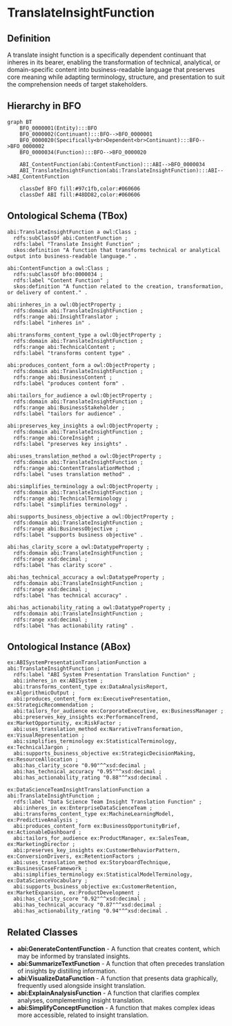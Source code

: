 # TranslateInsightFunction

## Definition
A translate insight function is a specifically dependent continuant that inheres in its bearer, enabling the transformation of technical, analytical, or domain-specific content into business-readable language that preserves core meaning while adapting terminology, structure, and presentation to suit the comprehension needs of target stakeholders.

## Hierarchy in BFO
```mermaid
graph BT
    BFO_0000001(Entity):::BFO
    BFO_0000002(Continuant):::BFO-->BFO_0000001
    BFO_0000020(Specifically<br>Dependent<br>Continuant):::BFO-->BFO_0000002
    BFO_0000034(Function):::BFO-->BFO_0000020
    
    ABI_ContentFunction(abi:ContentFunction):::ABI-->BFO_0000034
    ABI_TranslateInsightFunction(abi:TranslateInsightFunction):::ABI-->ABI_ContentFunction
    
    classDef BFO fill:#97c1fb,color:#060606
    classDef ABI fill:#48DD82,color:#060606
```

## Ontological Schema (TBox)
```turtle
abi:TranslateInsightFunction a owl:Class ;
  rdfs:subClassOf abi:ContentFunction ;
  rdfs:label "Translate Insight Function" ;
  skos:definition "A function that transforms technical or analytical output into business-readable language." .

abi:ContentFunction a owl:Class ;
  rdfs:subClassOf bfo:0000034 ;
  rdfs:label "Content Function" ;
  skos:definition "A function related to the creation, transformation, or delivery of content." .

abi:inheres_in a owl:ObjectProperty ;
  rdfs:domain abi:TranslateInsightFunction ;
  rdfs:range abi:InsightTranslator ;
  rdfs:label "inheres in" .

abi:transforms_content_type a owl:ObjectProperty ;
  rdfs:domain abi:TranslateInsightFunction ;
  rdfs:range abi:TechnicalContent ;
  rdfs:label "transforms content type" .

abi:produces_content_form a owl:ObjectProperty ;
  rdfs:domain abi:TranslateInsightFunction ;
  rdfs:range abi:BusinessContent ;
  rdfs:label "produces content form" .

abi:tailors_for_audience a owl:ObjectProperty ;
  rdfs:domain abi:TranslateInsightFunction ;
  rdfs:range abi:BusinessStakeholder ;
  rdfs:label "tailors for audience" .

abi:preserves_key_insights a owl:ObjectProperty ;
  rdfs:domain abi:TranslateInsightFunction ;
  rdfs:range abi:CoreInsight ;
  rdfs:label "preserves key insights" .

abi:uses_translation_method a owl:ObjectProperty ;
  rdfs:domain abi:TranslateInsightFunction ;
  rdfs:range abi:ContentTranslationMethod ;
  rdfs:label "uses translation method" .

abi:simplifies_terminology a owl:ObjectProperty ;
  rdfs:domain abi:TranslateInsightFunction ;
  rdfs:range abi:TechnicalTerminology ;
  rdfs:label "simplifies terminology" .

abi:supports_business_objective a owl:ObjectProperty ;
  rdfs:domain abi:TranslateInsightFunction ;
  rdfs:range abi:BusinessObjective ;
  rdfs:label "supports business objective" .

abi:has_clarity_score a owl:DatatypeProperty ;
  rdfs:domain abi:TranslateInsightFunction ;
  rdfs:range xsd:decimal ;
  rdfs:label "has clarity score" .

abi:has_technical_accuracy a owl:DatatypeProperty ;
  rdfs:domain abi:TranslateInsightFunction ;
  rdfs:range xsd:decimal ;
  rdfs:label "has technical accuracy" .

abi:has_actionability_rating a owl:DatatypeProperty ;
  rdfs:domain abi:TranslateInsightFunction ;
  rdfs:range xsd:decimal ;
  rdfs:label "has actionability rating" .
```

## Ontological Instance (ABox)
```turtle
ex:ABISystemPresentationTranslationFunction a abi:TranslateInsightFunction ;
  rdfs:label "ABI System Presentation Translation Function" ;
  abi:inheres_in ex:ABISystem ;
  abi:transforms_content_type ex:DataAnalysisReport, ex:AlgorithmicOutput ;
  abi:produces_content_form ex:ExecutivePresentation, ex:StrategicRecommendation ;
  abi:tailors_for_audience ex:CorporateExecutive, ex:BusinessManager ;
  abi:preserves_key_insights ex:PerformanceTrend, ex:MarketOpportunity, ex:RiskFactor ;
  abi:uses_translation_method ex:NarrativeTransformation, ex:VisualRepresentation ;
  abi:simplifies_terminology ex:StatisticalTerminology, ex:TechnicalJargon ;
  abi:supports_business_objective ex:StrategicDecisionMaking, ex:ResourceAllocation ;
  abi:has_clarity_score "0.90"^^xsd:decimal ;
  abi:has_technical_accuracy "0.95"^^xsd:decimal ;
  abi:has_actionability_rating "0.88"^^xsd:decimal .

ex:DataScienceTeamInsightTranslationFunction a abi:TranslateInsightFunction ;
  rdfs:label "Data Science Team Insight Translation Function" ;
  abi:inheres_in ex:EnterpriseDataScienceTeam ;
  abi:transforms_content_type ex:MachineLearningModel, ex:PredictiveAnalysis ;
  abi:produces_content_form ex:BusinessOpportunityBrief, ex:ActionableDashboard ;
  abi:tailors_for_audience ex:ProductManager, ex:SalesTeam, ex:MarketingDirector ;
  abi:preserves_key_insights ex:CustomerBehaviorPattern, ex:ConversionDrivers, ex:RetentionFactors ;
  abi:uses_translation_method ex:StoryboardTechnique, ex:BusinessCaseFramework ;
  abi:simplifies_terminology ex:StatisticalModelTerminology, ex:DataScienceVocabulary ;
  abi:supports_business_objective ex:CustomerRetention, ex:MarketExpansion, ex:ProductDevelopment ;
  abi:has_clarity_score "0.92"^^xsd:decimal ;
  abi:has_technical_accuracy "0.87"^^xsd:decimal ;
  abi:has_actionability_rating "0.94"^^xsd:decimal .
```

## Related Classes
- **abi:GenerateContentFunction** - A function that creates content, which may be informed by translated insights.
- **abi:SummarizeTextFunction** - A function that often precedes translation of insights by distilling information.
- **abi:VisualizeDataFunction** - A function that presents data graphically, frequently used alongside insight translation.
- **abi:ExplainAnalysisFunction** - A function that clarifies complex analyses, complementing insight translation.
- **abi:SimplifyConceptFunction** - A function that makes complex ideas more accessible, related to insight translation. 